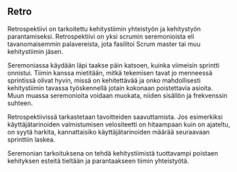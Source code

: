 ## Retro

Retrospektiivi on tarkoitettu kehitystiimin yhteistyön ja kehitystyön parantamiseksi. Retrospektiivi on yksi scrumin seremonioista eli tavanomaisemmin palavereista, jota fasilitoi Scrum master tai muu kehitystiimin jäsen.

Seremoniassa käydään läpi taakse päin katsoen, kuinka viimeisin sprintti onnistui. Tiimin kanssa mietitään, mitkä tekemisen tavat jo menneessä sprintissä olivat hyvin, missä on kehitettävää ja onko mahdollisesti kehitystiimin tavassa työskennellä jotain kokonaan poistettavia asioita. Muun muassa seremonioita voidaan muokata, niiden sisällön ja frekvenssin suhteen.

Retrospektiivissä tarkastetaan tavoitteiden saavuttamista. Jos esimerkiksi käyttäjätarinoiden valmistumisen velositeetti on hitaampaan kuin on ajateltu, on syytä harkita, kannattaisiko käyttäjätarinoiden määrää seuraavaan sprinttiin laskea.

Seremonian tarkoituksena on tehdä kehitystiimistä tuottavampi poistaen kehityksen esteitä tieltään ja parantaakseen tiimin yhteistyötä.